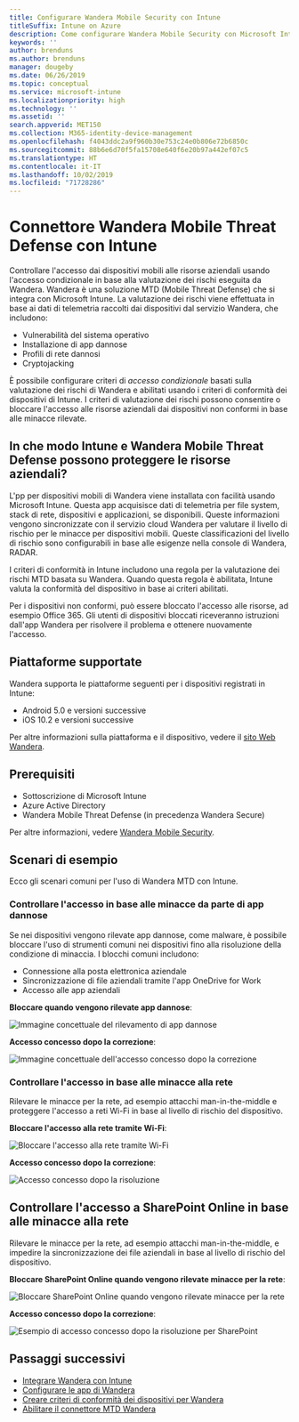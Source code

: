```yaml
---
title: Configurare Wandera Mobile Security con Intune
titleSuffix: Intune on Azure
description: Come configurare Wandera Mobile Security con Microsoft Intune per controllare l'accesso dei dispositivi mobili alle risorse aziendali.
keywords: ''
author: brenduns
ms.author: brenduns
manager: dougeby
ms.date: 06/26/2019
ms.topic: conceptual
ms.service: microsoft-intune
ms.localizationpriority: high
ms.technology: ''
ms.assetid: ''
search.appverid: MET150
ms.collection: M365-identity-device-management
ms.openlocfilehash: f4043ddc2a9f960b30e753c24e0b806e72b6850c
ms.sourcegitcommit: 88b6e6d70f5fa15708e640f6e20b97a442ef07c5
ms.translationtype: HT
ms.contentlocale: it-IT
ms.lasthandoff: 10/02/2019
ms.locfileid: "71728286"
---
```

# <a name="wandera-mobile-threat-defense-connector-with-intune"></a>Connettore Wandera Mobile Threat Defense con Intune  

Controllare l'accesso dai dispositivi mobili alle risorse aziendali usando l'accesso condizionale in base alla valutazione dei rischi eseguita da Wandera. Wandera è una soluzione MTD (Mobile Threat Defense) che si integra con Microsoft Intune.  La valutazione dei rischi viene effettuata in base ai dati di telemetria raccolti dai dispositivi dal servizio Wandera, che includono:
- Vulnerabilità del sistema operativo
- Installazione di app dannose
- Profili di rete dannosi
- Cryptojacking

È possibile configurare criteri di *accesso condizionale* basati sulla valutazione dei rischi di Wandera e abilitati usando i criteri di conformità dei dispositivi di Intune. I criteri di valutazione dei rischi possono consentire o bloccare l'accesso alle risorse aziendali dai dispositivi non conformi in base alle minacce rilevate.  


## <a name="how-do-intune-and-wandera-mobile-threat-defense-help-protect-your-company-resources"></a>In che modo Intune e Wandera Mobile Threat Defense possono proteggere le risorse aziendali?  

L'pp per dispositivi mobili di Wandera viene installata con facilità usando Microsoft Intune. Questa app acquisisce dati di telemetria per file system, stack di rete, dispositivi e applicazioni, se disponibili. Queste informazioni vengono sincronizzate con il servizio cloud Wandera per valutare il livello di rischio per le minacce per dispositivi mobili. Queste classificazioni del livello di rischio sono configurabili in base alle esigenze nella console di Wandera, RADAR.

I criteri di conformità in Intune includono una regola per la valutazione dei rischi MTD basata su Wandera. Quando questa regola è abilitata, Intune valuta la conformità del dispositivo in base ai criteri abilitati.

Per i dispositivi non conformi, può essere bloccato l'accesso alle risorse, ad esempio Office 365. Gli utenti di dispositivi bloccati riceveranno istruzioni dall'app Wandera per risolvere il problema e ottenere nuovamente l'accesso.

## <a name="supported-platforms"></a>Piattaforme supportate  

Wandera supporta le piattaforme seguenti per i dispositivi registrati in Intune:

- Android 5.0 e versioni successive  
- iOS 10.2 e versioni successive  

Per altre informazioni sulla piattaforma e il dispositivo, vedere il [sito Web Wandera](https://www.wandera.com/why-wandera/features/device-support/).

## <a name="prerequisites"></a>Prerequisiti  

- Sottoscrizione di Microsoft Intune  
- Azure Active Directory  
- Wandera Mobile Threat Defense (in precedenza Wandera Secure)  

Per altre informazioni, vedere [Wandera Mobile Security](https://www.wandera.com/mobile-security/).
 
## <a name="sample-scenarios"></a>Scenari di esempio

Ecco gli scenari comuni per l'uso di Wandera MTD con Intune.

### <a name="control-access-based-on-threats-from-malicious-apps"></a>Controllare l'accesso in base alle minacce da parte di app dannose  

Se nei dispositivi vengono rilevate app dannose, come malware, è possibile bloccare l'uso di strumenti comuni nei dispositivi fino alla risoluzione della condizione di minaccia. I blocchi comuni includono:  
- Connessione alla posta elettronica aziendale  
- Sincronizzazione di file aziendali tramite l'app OneDrive for Work  
- Accesso alle app aziendali  

**Bloccare quando vengono rilevate app dannose**:

![Immagine concettuale del rilevamento di app dannose](./media/wandera-mtd-connector/wandera-malicious-apps-blocked.png)  

**Accesso concesso dopo la correzione**: 

![Immagine concettuale dell'accesso concesso dopo la correzione](./media/wandera-mtd-connector/wandera-malicious-apps-unblocked.png)


### <a name="control-access-based-on-threat-to-network"></a>Controllare l'accesso in base alle minacce alla rete  

Rilevare le minacce per la rete, ad esempio attacchi man-in-the-middle e proteggere l'accesso a reti Wi-Fi in base al livello di rischio del dispositivo.  

**Bloccare l'accesso alla rete tramite Wi-Fi**:  

![Bloccare l'accesso alla rete tramite Wi-Fi](./media/wandera-mtd-connector/wandera-network-wifi-blocked.png)

**Accesso concesso dopo la correzione**:  

![Accesso concesso dopo la risoluzione](./media/wandera-mtd-connector/wandera-network-wifi-unblocked.png)  

## <a name="control-access-to-sharepoint-online-based-on-threat-to-network"></a>Controllare l'accesso a SharePoint Online in base alle minacce alla rete

Rilevare le minacce per la rete, ad esempio attacchi man-in-the-middle, e impedire la sincronizzazione dei file aziendali in base al livello di rischio del dispositivo.

**Bloccare SharePoint Online quando vengono rilevate minacce per la rete**:  

![Bloccare SharePoint Online quando vengono rilevate minacce per la rete](./media/wandera-mtd-connector/wandera-network-spo-blocked.png)  


**Accesso concesso dopo la correzione**:  

![Esempio di accesso concesso dopo la risoluzione per SharePoint](./media/wandera-mtd-connector/wandera-network-spo-unblocked.png)  

## <a name="next-steps"></a>Passaggi successivi

- [Integrare Wandera con Intune](wandera-mtd-connector-integration.md)
- [Configurare le app di Wandera](mtd-apps-ios-app-configuration-policy-add-assign.md)
- [Creare criteri di conformità dei dispositivi per Wandera](mtd-device-compliance-policy-create.md)
- [Abilitare il connettore MTD Wandera](mtd-connector-enable.md)